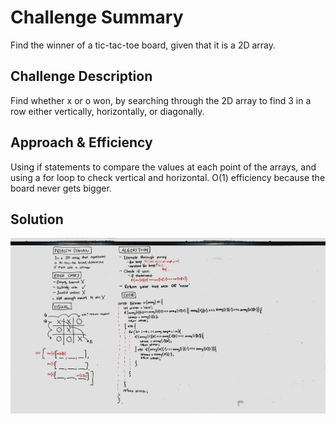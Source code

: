 
# Challenge Summary
Find the winner of a tic-tac-toe board, given that it is a 2D array.

## Challenge Description
Find whether x or o won, by searching through the 2D array to find 3 in a row either vertically, horizontally, or diagonally.

## Approach & Efficiency
Using if statements to compare the values at each point of the arrays, and using a for loop to check vertical and horizontal. O(1) efficiency because the board never gets bigger.

## Solution
![Whiteboard image](../../assets/tic-tac-toe.jpg)